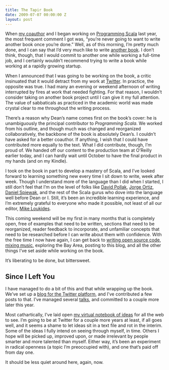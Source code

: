 ```yaml
---
title: The Tapir Book
date: 2009-07-07 00:00:00 Z
layout: post
---
```





When [my coauthor](http://deanwampler.com/) and I began working on [Programming Scala](http://programmingscala.com/) last year, the most frequent comment I got was, “you’re never going to want to write another book once you’re done.” Well, as of this morning, I’m pretty much done, and I can say that I’d very much like to write [another book](http://ideas.al3x.net/syntax-the-definitive-history-of-programming). I don’t think, though, that I would commit to another one while working a full-time job, and I certainly wouldn’t recommend trying to write a book while working at a rapidly growing startup.

When I announced that I was going to be working on the book, a critic insinuated that it would detract from my work at [Twitter](http://twitter.com/). In practice, the opposite was true. I had many an evening or weekend afternoon of writing interrupted by fires at work that needed fighting. For that reason, I wouldn’t consider taking on another book project until I can give it my full attention. The value of sabbaticals as practiced in the academic world was made crystal clear to me throughout the writing process.

There’s a reason why Dean’s name comes first on the book’s cover: he is unambiguously the principal contributor to *Programming Scala*. We worked from his outline, and though much was changed and reorganized collaboratively, the backbone of the book is absolutely Dean’s. I couldn’t have asked for a better coauthor. If anything, I wish that I could have contributed more equally to the text. What I did contribute, though, I’m proud of. We handed off our content to the production team at O’Reilly earlier today, and I can hardly wait until October to have the final product in my hands (and on my Kindle).

I took on the book in part to develop a mastery of Scala, and I’ve looked forward to learning something new every time I sit down to write, week after week. Though I understand more of the language than I did when I started, I still don’t feel that I’m on the level of folks like [David Pollak](http://blog.lostlake.org/), [Jorge Ortiz](http://scalatips.tumblr.com/), [Daniel Spiewak](http://www.codecommit.com/blog/), and the rest of the Scala gurus who dove into the language well before Dean or I. Still, it’s been an incredible learning experience, and I’m extremely grateful to everyone who made it possible, not least of all our editor, [Mike Loukides](http://www.oreillynet.com/pub/au/29).

This coming weekend will be my first in many months that is completely open, free of examples that need to be written, sections that need to be reorganized, reader feedback to incorporate, and unfamiliar concepts that need to be researched before I can write about them with confidence. With the free time I now have again, I can get back to [writing open source code](http://github.com/al3x), [mixing music](http://seriousdjs.net/), exploring the Bay Area, posting to this blog, and all the other things I’ve set aside while working on the book.

It’s liberating to be done, but bittersweet.

Since I Left You
----------------

I have managed to do a bit of this and that while wrapping up the book. We’ve set up a [blog for the Twitter platform](http://apiblog.twitter.com/), and I’ve contributed a few posts to that. I’ve managed several [talks](http://al3x.net/books_talks.html), and committed to a couple more later this year.

Most cathartically, I’ve laid open [my virtual notebook of ideas](http://ideas.al3x.net/) for all the web to see. I’m going to be at Twitter for a couple more years at least, if all goes well, and it seems a shame to let ideas sit in a text file and rot in the interim. Some of the ideas I fully intend on seeing through myself, in time. Others I hope will be picked up, improved upon, or made irrelevant by people smarter and more talented than myself. Either way, it’s been an experiment in radical openness (a topic I’m preoccupied with), and one that’s paid off from day one.

It should be less quiet around here, again, now.
